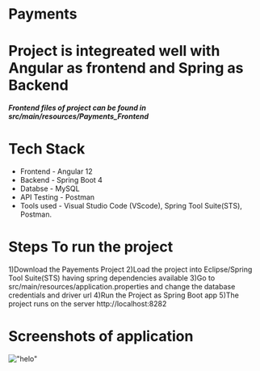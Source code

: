 # Payments

# Project is integreated well with Angular as frontend and Spring as Backend

***Frontend files of project can be found in src/main/resources/Payments_Frontend*** 

# Tech Stack
* Frontend - Angular 12
* Backend - Spring Boot 4
* Databse - MySQL
* API Testing - Postman
* Tools used - Visual Studio Code (VScode), Spring Tool Suite(STS), Postman.



# Steps To run the project

  1)Download the Payements Project
  2)Load the project into Eclipse/Spring Tool Suite(STS) having spring dependencies available
  3)Go to src/main/resources/application.properties and change the database credentials and driver url
  4)Run the Project as Spring Boot app
  5)The project runs on the server http://localhost:8282

# Screenshots of application
!["helo"](Screenshots/1.jpg?raw=true)
